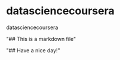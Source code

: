 datasciencecoursera
===================

datasciencecoursera

"## This is a markdown file"
 
"## Have a nice day!"
